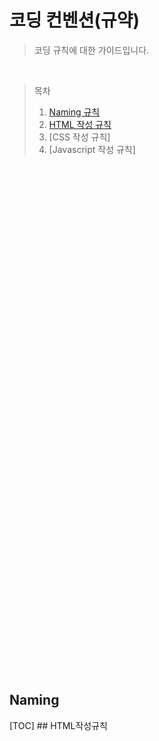 # 코딩 컨벤션(규약)

> 코딩 규칙에 대한 가이드입니다.

<br />


> 목차
>
> 1. [Naming 규칙](#naming)
> 2. [HTML 작성 규칙](#HTML작성규칙)
> 3. [CSS 작성 규칙]
> 4. [Javascript 작성 규칙]


<br /><br /><br /><br /><br /><br /><br /><br /><br /><br /><br /><br /><br /><br /><br /><br />
<br /><br /><br /><br /><br /><br /><br /><br /><br /><br /><br /><br /><br /><br /><br /><br />
<br /><br /><br /><br /><br /><br /><br /><br /><br /><br /><br /><br /><br /><br /><br /><br />

## Naming

[TOC] ## HTML작성규칙
